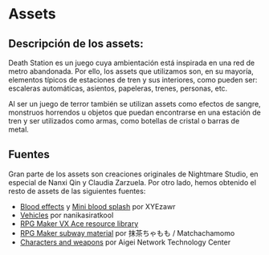 # Assets


## Descripción de los assets:

Death Station es un juego cuya ambientación está inspirada en una red de metro abandonada. Por ello, los assets que utilizamos son, en su mayoría, elementos típicos de estaciones de tren y sus interiores, como pueden ser: escaleras automáticas, asientos, papeleras, trenes, personas, etc.

Al ser un juego de  terror también se utilizan assets como efectos de sangre, monstruos horrendos u objetos que puedan encontrarse en una estación de tren y ser utilizados como armas, como botellas de cristal o barras de metal.


## Fuentes

Gran parte de los assets son creaciones originales de Nightmare Studio, en especial de Nanxi Qin y Claudia Zarzuela. Por otro lado, hemos obtenido el resto de assets de las siguientes fuentes: 

* [Blood effects](https://xyezawr.itch.io/gif-free-pixel-effects-pack-5-blood-effects) y [Mini blood splash](https://xyezawr.itch.io/free-pixel-effects-pack-11-mini-blood-splats) por XYEzawr
* [Vehicles](http://nanikasiratkool.web.fc2.com/automobile/mobile01.html) por nanikasiratkool
* [RPG Maker VX Ace resource library](https://www.rpgmakervx-fr.com/t20706-bibliotheque-des-ressources-vx-ace-tilesets)
* [RPG Maker subway material](http://chocobana.my.coocan.jp/data/data/material/map.html) por 抹茶ちゃもも / Matchachamomo
* [Characters and weapons](https://www.aigei.com/) por Aigei Network Technology Center
